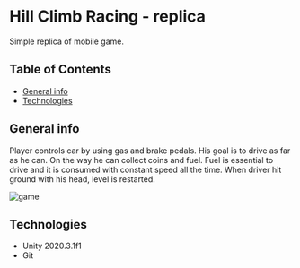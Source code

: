 # Hill Climb Racing - replica
Simple replica of mobile game.

## Table of Contents
* [General info](#general-info)
* [Technologies](#technologies)

## General info
Player controls car by using gas and brake pedals. His goal is to drive as far as he can. On the way he can 
collect coins and fuel. Fuel is essential to drive and it is consumed with constant speed all the time.
When driver hit ground with his head, level is restarted.

![game](https://user-images.githubusercontent.com/62331993/119367877-b2820c80-bcb2-11eb-901a-4deb7f7e9bf2.PNG)

## Technologies
* Unity 2020.3.1f1
* Git
